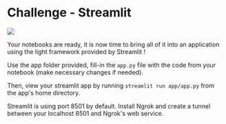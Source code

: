 # Challenge - Streamlit

![](https://images.unsplash.com/photo-1430080369629-afa4c2ae5121?ixlib=rb-1.2.1&ixid=eyJhcHBfaWQiOjEyMDd9&auto=format&fit=crop&w=1050&q=80)

Your notebooks are ready, it is now time to bring all of it into an application using the light framework provided by Streamlit !

Use the app folder provided, fill-in the `app.py` file with the code from your notebook (make necessary changes if needed). 

Then, view your streamlit app by running ```streamlit run app/app.py``` from the app's home directory.

Streamlit is using port 8501 by default. Install Ngrok and create a tunnel between your localhost 8501 and Ngrok's web service.